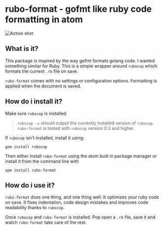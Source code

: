 # rubo-format - gofmt like ruby code formatting in atom

![Action shot](https://cdn.rawgit.com/pariz/rubo-format/master/rubo-format.gif)

## What is it?

This package is inspired by the way gofmt formats golang code. I wanted something similar for Ruby. This is a simple wrapper around ``rubocop`` which formats the current `.rb` file on save.

`rubo-format` comes with no settings or configuration options. Formatting is applied when the document is saved.

## How do i install it?

Make sure `rubocop` is installed:

>`rubocop -v` should output the currently installed version of `rubocop`.
`rubo-format` is tested with `rubocop` version 0.3 and higher.

If `rubocop` isn't installed, install it using:
```
gem install rubocop
```

Then either install `rubo-format` using the atom built in package manager or
install it from the command line with
```
apm install rubo-format
```

## How do i use it?

`rubo-format` does one thing, and one thing well: It optimizes your ruby code on save.
It fixes indentation, code design mistakes and improves code readability thanks to `rubocop`.

Once `rubocop` and `rubo-format` is installed. Pop open a `.rb` file, save it and watch
`rubo-format` take care of the rest.
